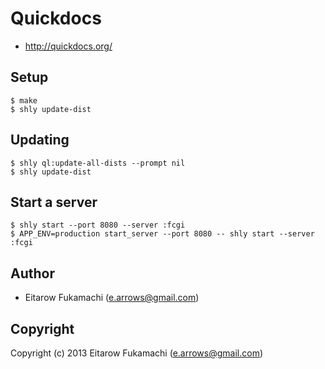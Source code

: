 # Quickdocs

- http://quickdocs.org/

## Setup

    $ make
    $ shly update-dist

## Updating

    $ shly ql:update-all-dists --prompt nil
    $ shly update-dist

## Start a server

    $ shly start --port 8080 --server :fcgi
    $ APP_ENV=production start_server --port 8080 -- shly start --server :fcgi

## Author

* Eitarow Fukamachi (e.arrows@gmail.com)

## Copyright

Copyright (c) 2013 Eitarow Fukamachi (e.arrows@gmail.com)


